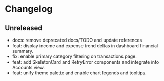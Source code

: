 # Changelog

## Unreleased

- docs: remove deprecated docs/TODO and update references
- feat: display income and expense trend deltas in dashboard financial summary.
- fix: enable primary category filtering on transactions page.
- feat: add SkeletonCard and RetryError components and integrate into Accounts view.
- feat: unify theme palette and enable chart legends and tooltips.
